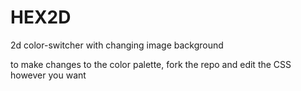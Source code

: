 # HEX2D
2d color-switcher with changing image background

to make changes to the color palette, fork the repo and edit the CSS however you want
